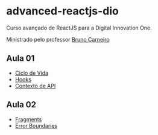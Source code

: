 # advanced-reactjs-dio

Curso avançado de ReactJS para a Digital Innovation One.

Ministrado pelo professor [Bruno Carneiro](https://github.com/Tautorn)


## Aula 01
- [Ciclo de Vida](./life-cycle)
- [Hooks](./hooks)
- [Contexto de API](./context-api)


## Aula 02
- [Fragments](./fragments)
- [Error Boundaries](./error-boundaries)
